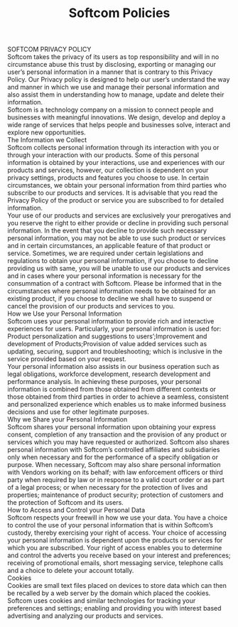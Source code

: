 ---
layout: policies
permalink: /privacy-policy/
title: Softcom Policies
headline: Softcom Policies
copy: |-
    Our digital products terms, privacy, acceptable use, and cookie policies, copyrights. 
featured_image: /uploads/pages/policies.jpg
image_description: Softcom impacts
body: |-
    ### SOFTCOM PRIVACY POLICY  
    Softcom takes the privacy of its users as top responsibility and will in no circumstance abuse this trust by disclosing, exporting or managing our user’s personal information in a manner that is contrary to this Privacy Policy. Our Privacy policy is designed to help our user’s understand the way and manner in which we use and manage their personal information and also assist them in understanding how to manage, update and delete their information.  

    Softcom is a technology company on a mission to connect people and businesses with meaningful innovations. We design, develop and deploy a wide range of services that helps people and businesses solve, interact and explore new opportunities.

    #### The Information we Collect
    Softcom collects personal information through its interaction with you or through your interaction with our products. Some of this personal information is obtained by your interactions, use and experiences with our products and services, however, our collection is dependent on your privacy settings, products and features you choose to use. In certain circumstances, we obtain your personal information from third parties who subscribe to our products and services. It is advisable that you read the Privacy Policy of the product or service you are subscribed to for detailed information.

    Your use of our products and services are exclusively your prerogatives and you reserve the right to either provide or decline in providing such personal information. In the event that you decline to provide such necessary personal information, you may not be able to use such product or services and in certain circumstances, an applicable feature of that product or service. Sometimes, we are required under certain legislations and regulations to obtain your personal information, if you choose to decline providing us with same, you will be unable to use our products and services and in cases where your personal information is necessary for the consummation of a contract with Softcom. Please be informed that in the circumstances where personal information needs to be obtained for an existing product, if you choose to decline we shall have to suspend or cancel the provision of our products and services to you.


    #### How we Use your Personal Information
    Softcom uses your personal information to provide rich and interactive experiences for users. Particularly, your personal information is used for:  

    - Product personalization and suggestions to users’;
    - Improvement and development of Products;
    - Provision of value added services such as updating, securing, support and troubleshooting; which is inclusive in the service provided based on your request.  

    Your personal information also assists in our business operation such as legal obligations, workforce development, research development and performance analysis. In achieving these purposes, your personal information is combined from those obtained from different contexts or those obtained from third parties in order to achieve a seamless, consistent and personalized experience which enables us to make informed business decisions and use for other legitimate purposes.   

    ### Why we Share your Personal Information
    Softcom shares your personal information upon obtaining your express consent, completion of any transaction and the provision of any product or services which you may have requested or authorized. Softcom also shares personal information with Softcom’s controlled affiliates and subsidiaries only when necessary and for the performance of a specify obligation or purpose. When necessary, Softcom may also share personal information with Vendors working on its behalf; with law enforcement officers or third party when required by law or in response to a valid court order or as part of a legal process; or when necessary for the protection of lives and properties; maintenance of product security; protection of customers and the protection of Softcom and its users.

    #### How to Access and Control your Personal Data
    Softcom respects your freewill in how we use your data. You have a choice to control the use of your personal information that is within Softcom’s custody, thereby exercising your right of access. Your choice of accessing your personal information is dependent upon the products or services for which you are subscribed. Your right of access enables you to determine and control the adverts you receive based on your interest and preferences; receiving of promotional emails, short messaging service, telephone calls and a choice to delete your account totally.

    #### Cookies
    Cookies are small text files placed on devices to store data which can then be recalled by a web server by the domain which placed the cookies. Softcom uses cookies and similar technologies for tracking your preferences and settings; enabling and providing you with interest based advertising and analyzing our products and services.
---